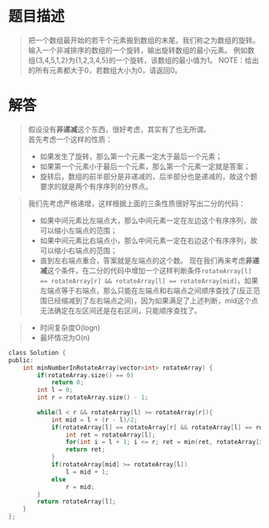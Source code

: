 # 题目描述   
> 把一个数组最开始的若干个元素搬到数组的末尾，我们称之为数组的旋转。 输入一个非减排序的数组的一个旋转，输出旋转数组的最小元素。 例如数组{3,4,5,1,2}为{1,2,3,4,5}的一个旋转，该数组的最小值为1。 NOTE：给出的所有元素都大于0，若数组大小为0，请返回0。


# 解答

> 假设没有**非递减**这个东西，很好考虑，其实有了也无所谓。   
> 首先考虑一个这样的性质：   
> - 如果发生了旋转，那么第一个元素一定大于最后一个元素；
> - 如果第一个元素小于最后一个元素，那么第一个元素一定就是答案；
> - 旋转后，数组的前半部分是非递减的，后半部分也是递减的，故这个题要求的就是两个有序序列的分界点。

> 我们先考虑严格递增，这样根据上面的三条性质很好写出二分的代码：
> - 如果中间元素比左端点大，那么中间元素一定在左边这个有序序列，故可以缩小左端点的范围；
> - 如果中间元素比右端点小，那么中间元素一定在右边这个有序序列，故可以缩小右端点的范围；
> - 直到左右端点重合，答案就是左端点的这个数。
现在我们再来考虑**非递减**这个条件，在二分的代码中增加一个这样判断条件`rotateArray[l] == rotateArray[r] && rotateArray[l] == rotateArray[mid]`，如果左端点等于右端点，那么只能在左端点和右端点之间顺序查找了(反正范围已经缩减到了左右端点之间)，因为如果满足了上述判断，mid这个点无法确定在左区间还是在右区间，只能顺序查找了。

> - 时间复杂度O(logn)
> - 最坏情况为O(n)



```c
class Solution {
public:
    int minNumberInRotateArray(vector<int> rotateArray) {
        if(rotateArray.size() == 0)
            return 0;
        int l = 0;
        int r = rotateArray.size() - 1;
        
        while(l < r && rotateArray[l] >= rotateArray[r]){
            int mid = l + (r - l)/2;
            if(rotateArray[l] == rotateArray[r] && rotateArray[l] == rotateArray[mid]){
                int ret = rotateArray[l];
                for(int i = l + 1; i <= r; ret = min(ret, rotateArray[i++]));
                return ret;
            }
            if(rotateArray[mid] >= rotateArray[l])
                l = mid + 1;
            else
                r = mid;
        }
        return rotateArray[l];
    }
};
```